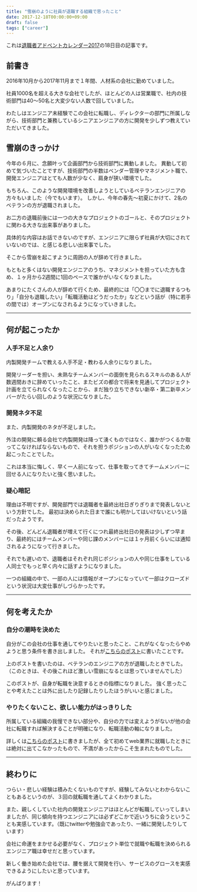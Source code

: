 ```yaml
---
title: "雪崩のように社員が退職する組織で思ったこと"
date: 2017-12-18T00:00:00+09:00
draft: false
tags: ["career"]
---
```


これは[退職者アドベントカレンダー2017](https://adventar.org/calendars/2158)の18日目の記事です。

##  前書き
2016年10月から2017年11月まで１年間、人材系の会社に勤めていました。

社員1000名を超える大きな会社でしたが、ほとんどの人は営業職で、社内の技術部門は40〜50名と大変少ない人数で回していました。

わたしはエンジニア未経験でこの会社に転職し、ディレクターの部門に所属しながら、技術部門と兼務しているシニアエンジニアの方に開発を少しずつ教えていただいてきました。

## 雪崩のきっかけ
今年の６月に、念願叶って企画部門から技術部門に異動しました。
異動して初めて気づいたことですが、技術部門の半数はベンダー管理やマネジメント職で、開発エンジニアはとても人数が少なく、肩身が狭い環境でした。

もちろん、このような開発環境を改善しようとしているベテランエンジニアの方々もいました（今でもいます）。
しかし、今年の春先〜初夏にかけて、2名のベテランの方が退職されました。

お二方の退職前後には一つの大きなプロジェクトのゴールと、そのプロジェクトに関わる大きな出来事がありました。

具体的な内容はお話できないのですが、エンジニアに限らず社員が大切にされていないのでは、と感じる悲しい出来事でした。

そこから雪崩を起こすように周囲の人が辞めて行きました。

もともと多くはない開発エンジニアのうち、マネジメントを担っていた方も含め、１ヶ月から2週間に1回のペースで誰かがいなくなりました。

あまりにたくさんの人が辞めて行くため、最終的には「〇〇までに退職するつもり」「自分も退職したい」「転職活動はどうだったか」などという話が（特に若手の間では）オープンになされるようになっていきました。

***

## 何が起こったか

### 人手不足と人余り
内製開発チームで教える人手不足・教わる人余りになりました。

開発リーダーを担い、未熟なチームメンバーの面倒を見られるスキルのある人が数週間おきに辞めていったこと、またビズの都合で将来を見通してプロジェクト計画を立てられなくなったことから、まだ独り立ちできない新卒・第二新卒メンバーがたらい回しのような状況になりました。

### 開発ネタ不足
また、内製開発のネタが不足しました。

外注の開発に頼る会社で内製開発は降って湧くものではなく、誰かがつくるか取ってこなければならないもので、それを担うポジションの人がいなくなったため起こったことでした。

これは本当に悔しく、早く一人前になって、仕事を取ってきてチームメンバーに回せる人になりたいと強く思いました。

### 疑心暗記
理由は不明ですが、開発部門では退職者を最終出社日ぎりぎりまで発表しないという方針でした。
最初は決められた日まで誰にも明かしてはいけないという話だったようです。

その後、どんどん退職者が増えて行くにつれ最終出社日の発表は少しずつ早まり、最終的にはチームメンバーや同じ課のメンバーには１ヶ月前くらいには通知されるようになって行きました。

それでも遅いので、退職者はそれぞれ同じポジションの人や同じ仕事をしている人同士でもっと早く内々に話すようになりました。

一つの組織の中で、一部の人には情報がオープンになっていて一部はクローズドという状況は大変仕事がしづらかったです。

***

## 何を考えたか
### 自分の潮時を決めた

自分がこの会社の仕事を通してやりたいと思ったこと、これがなくなったらやめようと思う条件を書き出しました。
それが[こちらのポスト](https://mom0tomo.github.io/post/20170630)に書いたことです。

上のポストを書いたのは、ベテランのエンジニアの方が退職したときでした。（このときは、その後これほど激しい雪崩になるとは思っていませんでした）

このポストが、自身が転職を決意するときの指標になりました。
強く思ったことや考えたことは外に出したり記録したりしたほうがいいと感じました。

### やりたくないこと、欲しい能力がはっきりした
所属している組織の我慢できない部分や、自分の力では変えようがないが他の会社に転職すれば解決することが明確になり、転職活動の軸になりました。

詳しくは[こちらのポスト](https://mom0tomo.github.io/post/20171110/#どんな軸を持って転職活動していたか)に書きましたが、全て初めてweb業界に就職したときには絶対に出てこなかったもので、不満があったからこそ生まれたものでした。

***

## 終わりに
つらい・悲しい経験は積みたくないものですが、経験してみないとわからないこともあるというのが、３回の就転職を通してよくわかりました。

また、親しくしていた社内の開発エンジニアはほとんどが転職していってしまいましたが、同じ傾向を持つエンジニアには必ずどこかで近いうちに会うということも実感しています。（既にtwitterや勉強会であったり、一緒に開発したりしています）

会社に命運をまかせる必要がなく、プロジェクト単位で就職や転職を決められるエンジニア職は幸せだと思っています。

新しく働き始めた会社では、腰を据えて開発を行い、サービスのグロースを実感できるようにしたいと思っています。

がんばります！
